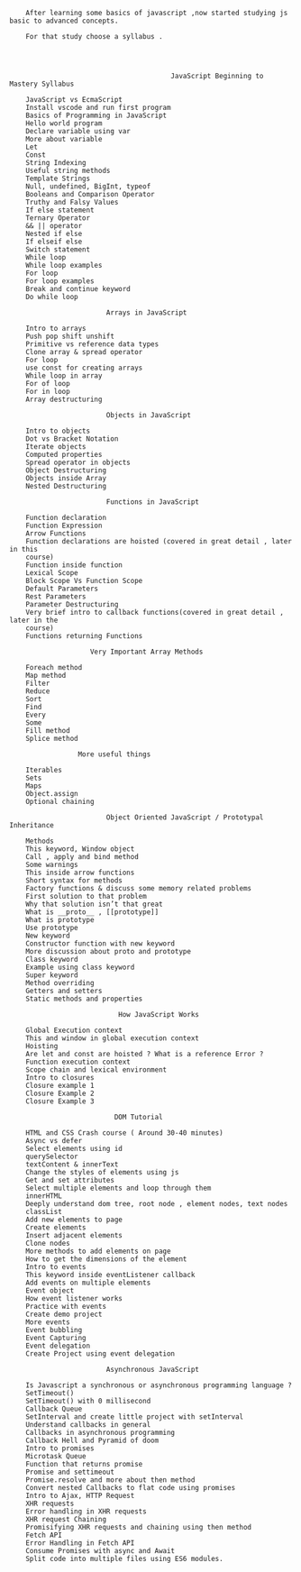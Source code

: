     
    
    
    
        After learning some basics of javascript ,now started studying js basic to advanced concepts.

        For that study choose a syllabus .

          
                             
                             
                                            JavaScript Beginning to Mastery Syllabus
         
        JavaScript vs EcmaScript
        Install vscode and run first program
        Basics of Programming in JavaScript
        Hello world program
        Declare variable using var
        More about variable
        Let
        Const
        String Indexing
        Useful string methods
        Template Strings
        Null, undefined, BigInt, typeof
        Booleans and Comparison Operator
        Truthy and Falsy Values
        If else statement
        Ternary Operator
        && || operator
        Nested if else
        If elseif else
        Switch statement
        While loop
        While loop examples
        For loop
        For loop examples
        Break and continue keyword
        Do while loop
        
                            Arrays in JavaScript
        
        Intro to arrays
        Push pop shift unshift
        Primitive vs reference data types
        Clone array & spread operator
        For loop
        use const for creating arrays
        While loop in array
        For of loop
        For in loop
        Array destructuring
        
                            Objects in JavaScript

        Intro to objects
        Dot vs Bracket Notation
        Iterate objects
        Computed properties
        Spread operator in objects
        Object Destructuring
        Objects inside Array
        Nested Destructuring
        
                            Functions in JavaScript

        Function declaration
        Function Expression
        Arrow Functions
        Function declarations are hoisted (covered in great detail , later in this
        course)
        Function inside function
        Lexical Scope
        Block Scope Vs Function Scope
        Default Parameters
        Rest Parameters
        Parameter Destructuring
        Very brief intro to callback functions(covered in great detail , later in the
        course)
        Functions returning Functions
        
                        Very Important Array Methods

        Foreach method
        Map method
        Filter
        Reduce
        Sort
        Find
        Every
        Some
        Fill method
        Splice method
        
                     More useful things

        Iterables
        Sets
        Maps
        Object.assign
        Optional chaining
        
                            Object Oriented JavaScript / Prototypal Inheritance
        
        Methods
        This keyword, Window object
        Call , apply and bind method
        Some warnings
        This inside arrow functions
        Short syntax for methods
        Factory functions & discuss some memory related problems
        First solution to that problem
        Why that solution isn’t that great
        What is __proto__ , [[prototype]]
        What is prototype
        Use prototype
        New keyword
        Constructor function with new keyword
        More discussion about proto and prototype
        Class keyword
        Example using class keyword
        Super keyword
        Method overriding
        Getters and setters
        Static methods and properties
        
                               How JavaScript Works

        Global Execution context
        This and window in global execution context
        Hoisting
        Are let and const are hoisted ? What is a reference Error ?
        Function execution context
        Scope chain and lexical environment
        Intro to closures
        Closure example 1
        Closure Example 2
        Closure Example 3
        
                              DOM Tutorial
        
        HTML and CSS Crash course ( Around 30-40 minutes)
        Async vs defer
        Select elements using id
        querySelector
        textContent & innerText
        Change the styles of elements using js
        Get and set attributes
        Select multiple elements and loop through them
        innerHTML
        Deeply understand dom tree, root node , element nodes, text nodes
        classList
        Add new elements to page
        Create elements
        Insert adjacent elements
        Clone nodes
        More methods to add elements on page
        How to get the dimensions of the element
        Intro to events
        This keyword inside eventListener callback
        Add events on multiple elements
        Event object
        How event listener works
        Practice with events
        Create demo project
        More events
        Event bubbling
        Event Capturing
        Event delegation
        Create Project using event delegation
        
                            Asynchronous JavaScript
        
        Is Javascript a synchronous or asynchronous programming language ?
        SetTimeout()
        SetTimeout() with 0 millisecond
        Callback Queue
        SetInterval and create little project with setInterval
        Understand callbacks in general
        Callbacks in asynchronous programming
        Callback Hell and Pyramid of doom
        Intro to promises
        Microtask Queue
        Function that returns promise
        Promise and settimeout
        Promise.resolve and more about then method
        Convert nested Callbacks to flat code using promises
        Intro to Ajax, HTTP Request
        XHR requests
        Error handling in XHR requests
        XHR request Chaining
        Promisifying XHR requests and chaining using then method
        Fetch API
        Error Handling in Fetch API
        Consume Promises with async and Await
        Split code into multiple files using ES6 modules.
                            
                            
